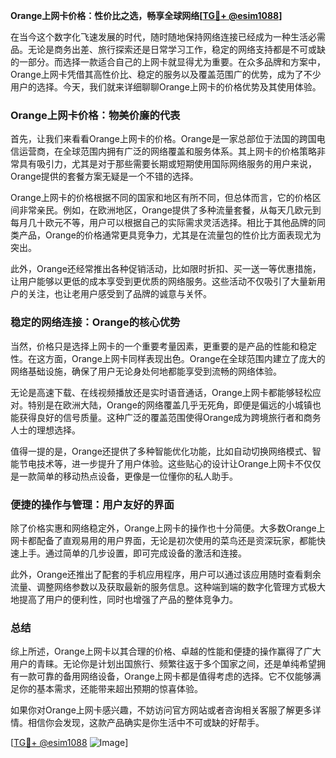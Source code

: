 **Orange上网卡价格：性价比之选，畅享全球网络[[TG💪+ @esim1088](https://t.me/s/esim1088)]**

在当今这个数字化飞速发展的时代，随时随地保持网络连接已经成为一种生活必需品。无论是商务出差、旅行探索还是日常学习工作，稳定的网络支持都是不可或缺的一部分。而选择一款适合自己的上网卡就显得尤为重要。在众多品牌和方案中，Orange上网卡凭借其高性价比、稳定的服务以及覆盖范围广的优势，成为了不少用户的选择。今天，我们就来详细聊聊Orange上网卡的价格优势及其使用体验。

### Orange上网卡价格：物美价廉的代表

首先，让我们来看看Orange上网卡的价格。Orange是一家总部位于法国的跨国电信运营商，在全球范围内拥有广泛的网络覆盖和服务体系。其上网卡的价格策略非常具有吸引力，尤其是对于那些需要长期或短期使用国际网络服务的用户来说，Orange提供的套餐方案无疑是一个不错的选择。

Orange上网卡的价格根据不同的国家和地区有所不同，但总体而言，它的价格区间非常亲民。例如，在欧洲地区，Orange提供了多种流量套餐，从每天几欧元到每月几十欧元不等，用户可以根据自己的实际需求灵活选择。相比于其他品牌的同类产品，Orange的价格通常更具竞争力，尤其是在流量包的性价比方面表现尤为突出。

此外，Orange还经常推出各种促销活动，比如限时折扣、买一送一等优惠措施，让用户能够以更低的成本享受到更优质的网络服务。这些活动不仅吸引了大量新用户的关注，也让老用户感受到了品牌的诚意与关怀。

### 稳定的网络连接：Orange的核心优势

当然，价格只是选择上网卡的一个重要考量因素，更重要的是产品的性能和稳定性。在这方面，Orange上网卡同样表现出色。Orange在全球范围内建立了庞大的网络基础设施，确保了用户无论身处何地都能享受到流畅的网络体验。

无论是高速下载、在线视频播放还是实时语音通话，Orange上网卡都能够轻松应对。特别是在欧洲大陆，Orange的网络覆盖几乎无死角，即便是偏远的小城镇也能获得良好的信号质量。这种广泛的覆盖范围使得Orange成为跨境旅行者和商务人士的理想选择。

值得一提的是，Orange还提供了多种智能优化功能，比如自动切换网络模式、智能节电技术等，进一步提升了用户体验。这些贴心的设计让Orange上网卡不仅仅是一款简单的移动热点设备，更像是一位懂你的私人助手。

### 便捷的操作与管理：用户友好的界面

除了价格实惠和网络稳定外，Orange上网卡的操作也十分简便。大多数Orange上网卡都配备了直观易用的用户界面，无论是初次使用的菜鸟还是资深玩家，都能快速上手。通过简单的几步设置，即可完成设备的激活和连接。

此外，Orange还推出了配套的手机应用程序，用户可以通过该应用随时查看剩余流量、调整网络参数以及获取最新的服务信息。这种端到端的数字化管理方式极大地提高了用户的便利性，同时也增强了产品的整体竞争力。

### 总结

综上所述，Orange上网卡以其合理的价格、卓越的性能和便捷的操作赢得了广大用户的青睐。无论你是计划出国旅行、频繁往返于多个国家之间，还是单纯希望拥有一款可靠的备用网络设备，Orange上网卡都是值得考虑的选择。它不仅能够满足你的基本需求，还能带来超出预期的惊喜体验。

如果你对Orange上网卡感兴趣，不妨访问官方网站或者咨询相关客服了解更多详情。相信你会发现，这款产品确实是你生活中不可或缺的好帮手。

[[TG💪+ @esim1088](https://t.me/s/esim1088) ![Image](https://i.postimg.cc/4NQfJmqS/Snipaste-2025-05-13-00-14-12.png)]